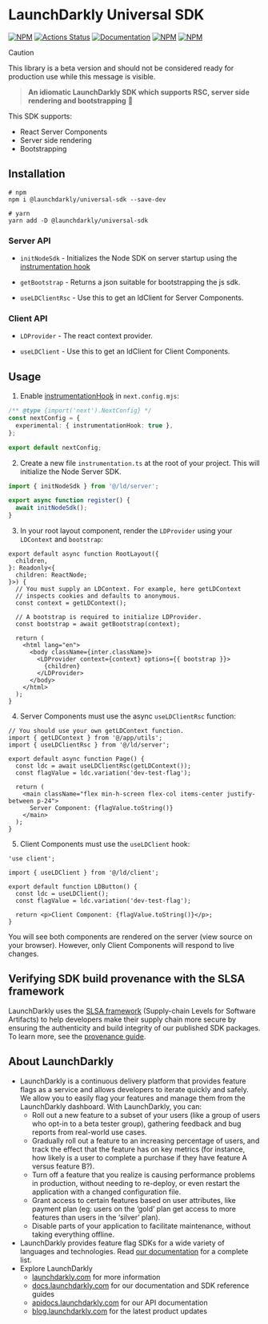 # LaunchDarkly Universal SDK

[![NPM][universal-sdk-npm-badge]][universal-sdk-npm-link]
[![Actions Status][universal-sdk-ci-badge]][universal-sdk-ci]
[![Documentation][universal-sdk-ghp-badge]][universal-sdk-ghp-link]
[![NPM][universal-sdk-dm-badge]][universal-sdk-npm-link]
[![NPM][universal-sdk-dt-badge]][universal-sdk-npm-link]

> [!CAUTION]
> This library is a beta version and should not be considered ready for production use while this message is visible.

> **An idiomatic LaunchDarkly SDK which supports RSC, server side rendering and bootstrapping** :clap:

This SDK supports:

- React Server Components
- Server side rendering
- Bootstrapping

## Installation

```shell
# npm
npm i @launchdarkly/universal-sdk --save-dev

# yarn
yarn add -D @launchdarkly/universal-sdk
```

### Server API

- `initNodeSdk` - Initializes the Node SDK on server startup using the [instrumentation hook](https://nextjs.org/docs/app/building-your-application/optimizing/instrumentation)

- `getBootstrap` - Returns a json suitable for bootstrapping the js sdk.

- `useLDClientRsc` - Use this to get an ldClient for Server Components.

### Client API

- `LDProvider` - The react context provider.

- `useLDClient` - Use this to get an ldClient for Client Components.

## Usage

1. Enable [instrumentationHook](https://nextjs.org/docs/app/building-your-application/optimizing/instrumentation) in `next.config.mjs`:

```ts
/** @type {import('next').NextConfig} */
const nextConfig = {
  experimental: { instrumentationHook: true },
};

export default nextConfig;
```

2. Create a new file `instrumentation.ts` at the root of your project. This will initialize the Node Server SDK.

```ts
import { initNodeSdk } from '@/ld/server';

export async function register() {
  await initNodeSdk();
}
```

3. In your root layout component, render the `LDProvider` using your `LDContext` and `bootstrap`:

```tsx
export default async function RootLayout({
  children,
}: Readonly<{
  children: ReactNode;
}>) {
  // You must supply an LDContext. For example, here getLDContext
  // inspects cookies and defaults to anonymous.
  const context = getLDContext();

  // A bootstrap is required to initialize LDProvider.
  const bootstrap = await getBootstrap(context);

  return (
    <html lang="en">
      <body className={inter.className}>
        <LDProvider context={context} options={{ bootstrap }}>
          {children}
        </LDProvider>
      </body>
    </html>
  );
}
```

4. Server Components must use the async `useLDClientRsc` function:

```tsx
// You should use your own getLDContext function.
import { getLDContext } from '@/app/utils';
import { useLDClientRsc } from '@/ld/server';

export default async function Page() {
  const ldc = await useLDClientRsc(getLDContext());
  const flagValue = ldc.variation('dev-test-flag');

  return (
    <main className="flex min-h-screen flex-col items-center justify-between p-24">
      Server Component: {flagValue.toString()}
    </main>
  );
}
```

5. Client Components must use the `useLDClient` hook:

```tsx
'use client';

import { useLDClient } from '@/ld/client';

export default function LDButton() {
  const ldc = useLDClient();
  const flagValue = ldc.variation('dev-test-flag');

  return <p>Client Component: {flagValue.toString()}</p>;
}
```

You will see both components are rendered on the server (view source on your browser). However, only Client Components
will respond to live changes.

## Verifying SDK build provenance with the SLSA framework

LaunchDarkly uses the [SLSA framework](https://slsa.dev/spec/v1.0/about) (Supply-chain Levels for Software Artifacts) to help developers make their supply chain more secure by ensuring the authenticity and build integrity of our published SDK packages. To learn more, see the [provenance guide](PROVENANCE.md).

## About LaunchDarkly

- LaunchDarkly is a continuous delivery platform that provides feature flags as a service and allows developers to iterate quickly and safely. We allow you to easily flag your features and manage them from the LaunchDarkly dashboard. With LaunchDarkly, you can:
  - Roll out a new feature to a subset of your users (like a group of users who opt-in to a beta tester group), gathering feedback and bug reports from real-world use cases.
  - Gradually roll out a feature to an increasing percentage of users, and track the effect that the feature has on key metrics (for instance, how likely is a user to complete a purchase if they have feature A versus feature B?).
  - Turn off a feature that you realize is causing performance problems in production, without needing to re-deploy, or even restart the application with a changed configuration file.
  - Grant access to certain features based on user attributes, like payment plan (eg: users on the ‘gold’ plan get access to more features than users in the ‘silver’ plan).
  - Disable parts of your application to facilitate maintenance, without taking everything offline.
- LaunchDarkly provides feature flag SDKs for a wide variety of languages and technologies. Read [our documentation](https://docs.launchdarkly.com/sdk) for a complete list.
- Explore LaunchDarkly
  - [launchdarkly.com](https://www.launchdarkly.com/ 'LaunchDarkly Main Website') for more information
  - [docs.launchdarkly.com](https://docs.launchdarkly.com/ 'LaunchDarkly Documentation') for our documentation and SDK reference guides
  - [apidocs.launchdarkly.com](https://apidocs.launchdarkly.com/ 'LaunchDarkly API Documentation') for our API documentation
  - [blog.launchdarkly.com](https://blog.launchdarkly.com/ 'LaunchDarkly Blog Documentation') for the latest product updates

[universal-sdk-ci-badge]: https://github.com/launchdarkly/js-core/actions/workflows/universal-sdk.yml/badge.svg
[universal-sdk-ci]: https://github.com/launchdarkly/js-core/actions/workflows/universal-sdk.yml
[universal-sdk-npm-badge]: https://img.shields.io/npm/v/@launchdarkly/universal-sdk.svg?style=flat-square
[universal-sdk-npm-link]: https://www.npmjs.com/package/@launchdarkly/universal-sdk
[universal-sdk-ghp-badge]: https://img.shields.io/static/v1?label=GitHub+Pages&message=API+reference&color=00add8
[universal-sdk-ghp-link]: https://launchdarkly.github.io/js-core/packages/tooling/universal-sdk/docs/
[universal-sdk-dm-badge]: https://img.shields.io/npm/dm/@launchdarkly/universal-sdk.svg?style=flat-square
[universal-sdk-dt-badge]: https://img.shields.io/npm/dt/@launchdarkly/universal-sdk.svg?style=flat-square
